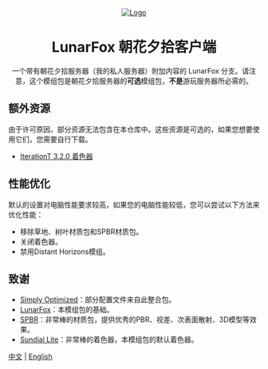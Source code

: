 <div align="center">
  <a href="https://github.com/OrzMiku/lunarfox">
    <img src="https://cdn.modrinth.com/data/r7CwLIIr/cfd4314a75bb775ade08fe0e9ada9cf9a913f6a5_96.webp" alt="Logo">
  </a>
  <h1>LunarFox 朝花夕拾客户端</h1>
  <p>
    一个带有朝花夕拾服务器（我的私人服务器）附加内容的 LunarFox 分支。请注意，这个模组包是朝花夕拾服务器的<b>可选</b>模组包，<b>不是</b>游玩服务器所必需的。
  </p>
</div>

## 额外资源

由于许可原因，部分资源无法包含在本仓库中。这些资源是可选的，如果您想要使用它们，您需要自行下载。

- [IterationT 3.2.0 着色器](https://minegraph.cn/shaderpacks/12)

## 性能优化

默认的设置对电脑性能要求较高，如果您的电脑性能较低，您可以尝试以下方法来优化性能：

- 移除草地、树叶材质包和SPBR材质包。
- 关闭着色器。
- 禁用Distant Horizons模组。

## 致谢

- [Simply Optimized](https://modrinth.com/modpack/sop)：部分配置文件来自此整合包。
- [LunarFox](https://modrinth.com/modpack/lunarfox)：本模组包的基础。
- [SPBR](https://modrinth.com/resourcepack/spbr)：非常棒的材质包，提供优秀的PBR、视差、次表面散射、3D模型等效果。
- [Sundial Lite](https://github.com/GeForceLegend/Sundial-Lite)：非常棒的着色器，本模组包的默认着色器。

[中文](README.md) | [English](README_EN.md)